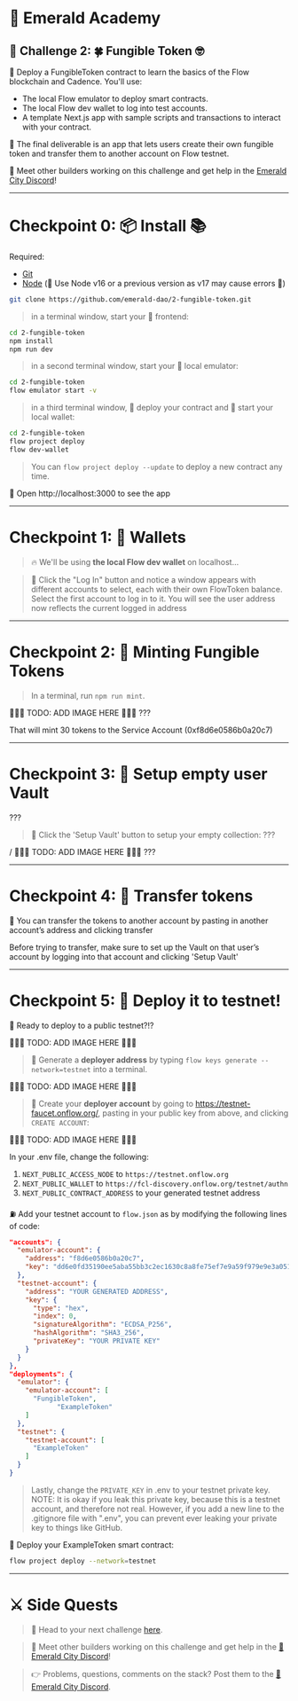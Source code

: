 # 💎 Emerald Academy

## 🚩 Challenge 2: 🍀 Fungible Token 🤓

🎫 Deploy a FungibleToken  contract to learn the basics of the Flow blockchain and Cadence. You'll use:
- The local Flow emulator to deploy smart contracts. 
- The local Flow dev wallet to log into test accounts.
- A template Next.js app with sample scripts and transactions to interact with your contract.

🌟 The final deliverable is an app that lets users create their own fungible token and transfer them to another account on Flow testnet.

💬 Meet other builders working on this challenge and get help in the [Emerald City Discord](https://discord.gg/emeraldcity)!

---

# Checkpoint 0: 📦 Install 📚

Required: 
* [Git](https://git-scm.com/downloads)
* [Node](https://nodejs.org/dist/latest-v16.x/)  (🧨 Use Node v16 or a previous version as v17 may cause errors 🧨)

```sh
git clone https://github.com/emerald-dao/2-fungible-token.git
```

> in a terminal window, start your 📱 frontend:

```sh
cd 2-fungible-token
npm install
npm run dev
```

> in a second terminal window, start your 👷‍ local emulator:

```bash
cd 2-fungible-token
flow emulator start -v
```

> in a third terminal window, 💾 deploy your contract and 💸 start your local wallet:

```bash
cd 2-fungible-token
flow project deploy
flow dev-wallet
```

> You can `flow project deploy --update` to deploy a new contract any time.

📱 Open http://localhost:3000 to see the app

---

# Checkpoint 1: 👛 Wallets

> 🔥 We'll be using **the local Flow dev wallet** on localhost...

> 👛 Click the "Log In" button and notice a window appears with different accounts to select, each with their own FlowToken balance. Select the first account to log in to it.
You will see the user address now reflects the current logged in address

---

# Checkpoint 2: 📘 Minting Fungible Tokens

> In a terminal, run `npm run mint`. 

🚨🚨🚨 TODO: ADD IMAGE HERE 🚨🚨🚨
???

That will mint 30 tokens to the Service Account (0xf8d6e0586b0a20c7)

---

# Checkpoint 3: 📘 Setup empty user Vault 
???

> 👀 Click the 'Setup Vault' button to setup your empty collection:
???

/
🚨🚨🚨 TODO: ADD IMAGE HERE 🚨🚨🚨
???

---

# Checkpoint 4: 💾 Transfer tokens

📔 You can transfer the tokens to another account by pasting in another account’s address and clicking transfer

Before trying to transfer, make sure to set up the Vault on that user’s account by logging into that account and clicking 'Setup Vault'

---

# Checkpoint 5: 💾 Deploy it to testnet!

📔 Ready to deploy to a public testnet?!?

🚨🚨🚨 TODO: ADD IMAGE HERE 🚨🚨🚨

> 🔐 Generate a **deployer address** by typing `flow keys generate --network=testnet` into a terminal.

🚨🚨🚨 TODO: ADD IMAGE HERE 🚨🚨🚨

> 👛 Create your **deployer account** by going to https://testnet-faucet.onflow.org/, pasting in your public key from above, and clicking `CREATE ACCOUNT`: 

🚨🚨🚨 TODO: ADD IMAGE HERE 🚨🚨🚨

In your .env file, change the following:
1. `NEXT_PUBLIC_ACCESS_NODE` to `https://testnet.onflow.org`
2. `NEXT_PUBLIC_WALLET` to `https://fcl-discovery.onflow.org/testnet/authn` 
3. `NEXT_PUBLIC_CONTRACT_ADDRESS` to your generated testnet address

⛽️ Add your testnet account to `flow.json` as by modifying the following lines of code:

```json
"accounts": {
  "emulator-account": {
    "address": "f8d6e0586b0a20c7",
    "key": "dd6e0fd35190ee5aba55bb3c2ec1630c8a8fe75ef7e9a59f979e9e3a0518edb6"
  },
  "testnet-account": {
    "address": "YOUR GENERATED ADDRESS",
    "key": {
      "type": "hex",
      "index": 0,
      "signatureAlgorithm": "ECDSA_P256",
      "hashAlgorithm": "SHA3_256",
      "privateKey": "YOUR PRIVATE KEY"
    }
  }
},
"deployments": {
  "emulator": {
    "emulator-account": [
      "FungibleToken",
			"ExampleToken"
    ]
  },
  "testnet": {
    "testnet-account": [
      "ExampleToken"
    ]
  }
}
```

> Lastly, change the `PRIVATE_KEY` in .env to your testnet private key. NOTE: It is okay if you leak this private key, because this is a testnet account, and therefore not real. However, if you add a new line to the .gitignore file with ".env", you can prevent ever leaking your private key to things like GitHub.

🚀 Deploy your ExampleToken smart contract:

```sh
flow project deploy --network=testnet
```

---

# ⚔️ Side Quests

> 🏃 Head to your next challenge [here](https://github.com/emerald-dao/2-simple-marketplace).

> 💬 Meet other builders working on this challenge and get help in the [💎 Emerald City Discord](https://discord.gg/emeraldcity)!

> 👉 Problems, questions, comments on the stack? Post them to the [💎 Emerald City Discord](https://discord.gg/emeraldcity).
